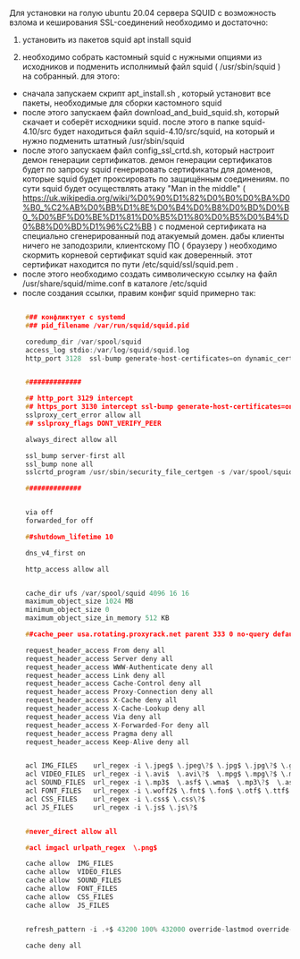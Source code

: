 
Для установки на голую ubuntu 20.04 сервера SQUID с возможность взлома и кеширования SSL-соединений
необходимо и достаточно:

1) установить из пакетов squid 
apt install squid

2) необходимо собрать кастомный squid с нужными опциями из исходников и подменить исполнимый файл
squid ( /usr/sbin/squid ) на собранный.
для этого:
- сначала запускаем скрипт apt_install.sh , который установит все пакеты, необходимые для сборки кастомного squid
- после этого запускаем файл download_and_buid_squid.sh, который скачает и соберёт исходники squid.
после этого в папке squid-4.10/src будет находиться файл squid-4.10/src/squid, на который и нужно подменить
штатный /usr/sbin/squid
- после этого запускаем файл config_ssl_crtd.sh, который настроит демон генерации сертификатов.
демон генерации сертификатов будет по запросу squid генерировать сертификаты для доменов, которые 
squid будет проксировать по защищённым соединениям. по сути squid будет осуществлять атаку "Man in the middle"
( https://uk.wikipedia.org/wiki/%D0%90%D1%82%D0%B0%D0%BA%D0%B0_%C2%AB%D0%BB%D1%8E%D0%B4%D0%B8%D0%BD%D0%B0_%D0%BF%D0%BE%D1%81%D0%B5%D1%80%D0%B5%D0%B4%D0%B8%D0%BD%D1%96%C2%BB ) с подменой сертификата на специально сгенерированный под атакуемый домен.
дабы клиенты ничего не заподозрили, клиентскому ПО ( браузеру ) необходимо скормить корневой сертификат squid как доверенный.
этот сертификат находится по пути /etc/squid/ssl/squid.pem .
- после этого необходимо создать символическую ссылку на файл /usr/share/squid/mime.conf  в каталоге /etc/squid
- после создания ссылки, правим конфиг squid примерно так:


```C

    ### конфликтует с systemd
    ### pid_filename /var/run/squid/squid.pid

    coredump_dir /var/spool/squid
    access_log stdio:/var/log/squid/squid.log
    http_port 3128  ssl-bump generate-host-certificates=on dynamic_cert_mem_cache_size=64MB cert=/etc/squid/ssl/squid.pem key=/etc/squid/ssl/squid.key


    ##############

    ## http_port 3129 intercept
    ## https_port 3130 intercept ssl-bump generate-host-certificates=on dynamic_cert_mem_cache_size=64MB cert=/etc/squid/ssl/squid.pem key=/etc/squid/ssl/squid.key
    sslproxy_cert_error allow all
    ## sslproxy_flags DONT_VERIFY_PEER

    always_direct allow all

    ssl_bump server-first all
    ssl_bump none all
    sslcrtd_program /usr/sbin/security_file_certgen -s /var/spool/squid_ssl_db -M 64MB

    ##############


    via off
    forwarded_for off

    ##shutdown_lifetime 10

    dns_v4_first on

    http_access allow all


    cache_dir ufs /var/spool/squid 4096 16 16
    maximum_object_size 1024 MB
    minimum_object_size 0
    maximum_object_size_in_memory 512 KB

    ##cache_peer usa.rotating.proxyrack.net parent 333 0 no-query default login=joinup_hetzner_gmail_com:d04532-ab8cb8-9f8eb4-151646-1ab4a1

    request_header_access From deny all
    request_header_access Server deny all
    request_header_access WWW-Authenticate deny all
    request_header_access Link deny all
    request_header_access Cache-Control deny all
    request_header_access Proxy-Connection deny all
    request_header_access X-Cache deny all
    request_header_access X-Cache-Lookup deny all
    request_header_access Via deny all
    request_header_access X-Forwarded-For deny all
    request_header_access Pragma deny all
    request_header_access Keep-Alive deny all


    acl IMG_FILES    url_regex -i \.jpeg$ \.jpeg\?$ \.jpg$ \.jpg\?$ \.gif$ \.gif\?$ \.png$ \.png\?$
    acl VIDEO_FILES  url_regex -i \.avi$  \.avi\?$  \.mpg$ \.mpg\?$ \.mp4$ \.mp4\?$ \.swf$ \.swf\?$ \.mpeg$ \.mpeg\?$
    acl SOUND_FILES  url_regex -i \.mp3$  \.asf$ \.wma$  \.mp3\?$  \.asf\?$ \.wma\?$
    acl FONT_FILES   url_regex -i \.woff2$ \.fnt$ \.fon$ \.otf$ \.ttf$
    acl CSS_FILES    url_regex -i \.css$ \.css\?$
    acl JS_FILES     url_regex -i \.js$ \.js\?$


    #never_direct allow all

    #acl imgacl urlpath_regex  \.png$

    cache allow  IMG_FILES
    cache allow  VIDEO_FILES
    cache allow  SOUND_FILES
    cache allow  FONT_FILES
    cache allow  CSS_FILES
    cache allow  JS_FILES


    refresh_pattern -i .+$ 43200 100% 432000 override-lastmod override-expire reload-into-ims ignore-reload

    cache deny all
```



